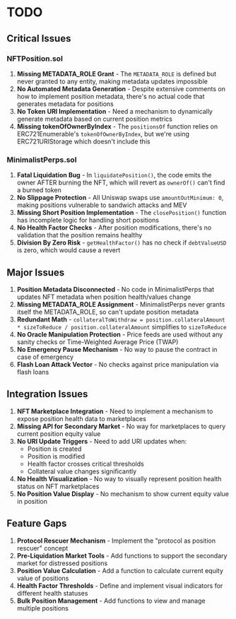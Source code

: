 # TODO 

## Critical Issues

### NFTPosition.sol
1. **Missing METADATA_ROLE Grant** - The `METADATA_ROLE` is defined but never granted to any entity, making metadata updates impossible
2. **No Automated Metadata Generation** - Despite extensive comments on how to implement position metadata, there's no actual code that generates metadata for positions
3. **No Token URI Implementation** - Need a mechanism to dynamically generate metadata based on current position metrics
4. **Missing tokenOfOwnerByIndex** - The `positionsOf` function relies on ERC721Enumerable's `tokenOfOwnerByIndex`, but we're using ERC721URIStorage which doesn't include this

### MinimalistPerps.sol
1. **Fatal Liquidation Bug** - In `liquidatePosition()`, the code emits the owner AFTER burning the NFT, which will revert as `ownerOf()` can't find a burned token
2. **No Slippage Protection** - All Uniswap swaps use `amountOutMinimum: 0`, making positions vulnerable to sandwich attacks and MEV
3. **Missing Short Position Implementation** - The `closePosition()` function has incomplete logic for handling short positions
4. **No Health Factor Checks** - After position modifications, there's no validation that the position remains healthy
5. **Division By Zero Risk** - `getHealthFactor()` has no check if `debtValueUSD` is zero, which would cause a revert

## Major Issues

1. **Position Metadata Disconnected** - No code in MinimalistPerps that updates NFT metadata when position health/values change
2. **Missing METADATA_ROLE Assignment** - MinimalistPerps never grants itself the METADATA_ROLE, so can't update position metadata
3. **Redundant Math** - `collateralToWithdraw = position.collateralAmount * sizeToReduce / position.collateralAmount` simplifies to `sizeToReduce`
4. **No Oracle Manipulation Protection** - Price feeds are used without any sanity checks or Time-Weighted Average Price (TWAP)
5. **No Emergency Pause Mechanism** - No way to pause the contract in case of emergency
6. **Flash Loan Attack Vector** - No checks against price manipulation via flash loans

## Integration Issues

1. **NFT Marketplace Integration** - Need to implement a mechanism to expose position health data to marketplaces
2. **Missing API for Secondary Market** - No way for marketplaces to query current position equity value
3. **No URI Update Triggers** - Need to add URI updates when:
   - Position is created
   - Position is modified
   - Health factor crosses critical thresholds
   - Collateral value changes significantly
4. **No Health Visualization** - No way to visually represent position health status on NFT marketplaces
5. **No Position Value Display** - No mechanism to show current equity value in position

## Feature Gaps

1. **Protocol Rescuer Mechanism** - Implement the "protocol as position rescuer" concept
2. **Pre-Liquidation Market Tools** - Add functions to support the secondary market for distressed positions
3. **Position Value Calculation** - Add a function to calculate current equity value of positions
4. **Health Factor Thresholds** - Define and implement visual indicators for different health statuses
5. **Bulk Position Management** - Add functions to view and manage multiple positions

